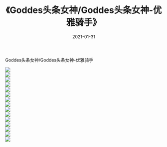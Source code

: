 ﻿---
layout: post
title:  《Goddes头条女神/Goddes头条女神-优雅骑手》
date:   2021-01-31
img: http://img.660000.xyz/Sharelink/网络美图/2021/Goddes头条女神/Goddes头条女神-优雅骑手/000.jpg
categories: [美女, 清纯, 唯美]
---

Goddes头条女神/Goddes头条女神-优雅骑手

 ![](http://img.660000.xyz/Sharelink/网络美图/2021/Goddes头条女神/Goddes头条女神-优雅骑手/001.jpg) <br>![](http://img.660000.xyz/Sharelink/网络美图/2021/Goddes头条女神/Goddes头条女神-优雅骑手/002.jpg) <br>![](http://img.660000.xyz/Sharelink/网络美图/2021/Goddes头条女神/Goddes头条女神-优雅骑手/003.jpg) <br>![](http://img.660000.xyz/Sharelink/网络美图/2021/Goddes头条女神/Goddes头条女神-优雅骑手/004.jpg) <br>![](http://img.660000.xyz/Sharelink/网络美图/2021/Goddes头条女神/Goddes头条女神-优雅骑手/005.jpg) <br>![](http://img.660000.xyz/Sharelink/网络美图/2021/Goddes头条女神/Goddes头条女神-优雅骑手/006.jpg) <br>![](http://img.660000.xyz/Sharelink/网络美图/2021/Goddes头条女神/Goddes头条女神-优雅骑手/007.jpg) <br>![](http://img.660000.xyz/Sharelink/网络美图/2021/Goddes头条女神/Goddes头条女神-优雅骑手/008.jpg) <br>![](http://img.660000.xyz/Sharelink/网络美图/2021/Goddes头条女神/Goddes头条女神-优雅骑手/009.jpg) <br>![](http://img.660000.xyz/Sharelink/网络美图/2021/Goddes头条女神/Goddes头条女神-优雅骑手/010.jpg) <br>![](http://img.660000.xyz/Sharelink/网络美图/2021/Goddes头条女神/Goddes头条女神-优雅骑手/011.jpg) <br>![](http://img.660000.xyz/Sharelink/网络美图/2021/Goddes头条女神/Goddes头条女神-优雅骑手/012.jpg) <br>![](http://img.660000.xyz/Sharelink/网络美图/2021/Goddes头条女神/Goddes头条女神-优雅骑手/013.jpg) <br>![](http://img.660000.xyz/Sharelink/网络美图/2021/Goddes头条女神/Goddes头条女神-优雅骑手/014.jpg) <br>![](http://img.660000.xyz/Sharelink/网络美图/2021/Goddes头条女神/Goddes头条女神-优雅骑手/015.jpg) <br>